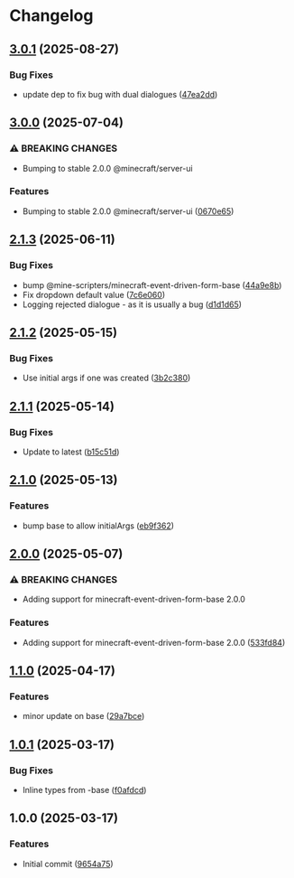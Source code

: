 # Changelog

## [3.0.1](https://github.com/mine-scripters/minecraft-event-driven-form/compare/v3.0.0...v3.0.1) (2025-08-27)


### Bug Fixes

* update dep to fix bug with dual dialogues ([47ea2dd](https://github.com/mine-scripters/minecraft-event-driven-form/commit/47ea2ddbf1a14ee9a6210c2060570a6f20c796bd))

## [3.0.0](https://github.com/mine-scripters/minecraft-event-driven-form/compare/v2.1.3...v3.0.0) (2025-07-04)


### ⚠ BREAKING CHANGES

* Bumping to stable 2.0.0 @minecraft/server-ui

### Features

* Bumping to stable 2.0.0 @minecraft/server-ui ([0670e65](https://github.com/mine-scripters/minecraft-event-driven-form/commit/0670e65182ec59df9e193b5278fb054ad32b333e))

## [2.1.3](https://github.com/mine-scripters/minecraft-event-driven-form/compare/v2.1.2...v2.1.3) (2025-06-11)


### Bug Fixes

* bump @mine-scripters/minecraft-event-driven-form-base ([44a9e8b](https://github.com/mine-scripters/minecraft-event-driven-form/commit/44a9e8b56991cc138eb16933cafddc9ea4ca4c5f))
* Fix dropdown default value ([7c6e060](https://github.com/mine-scripters/minecraft-event-driven-form/commit/7c6e060681e5668d8974576246349d2325d1d7c4))
* Logging rejected dialogue - as it is usually a bug ([d1d1d65](https://github.com/mine-scripters/minecraft-event-driven-form/commit/d1d1d65457b25f4406d408fa3523880be2fca4fb))

## [2.1.2](https://github.com/mine-scripters/minecraft-event-driven-form/compare/v2.1.1...v2.1.2) (2025-05-15)


### Bug Fixes

* Use initial args if one was created ([3b2c380](https://github.com/mine-scripters/minecraft-event-driven-form/commit/3b2c38089768a52497f349ca991d4699a23582ac))

## [2.1.1](https://github.com/mine-scripters/minecraft-event-driven-form/compare/v2.1.0...v2.1.1) (2025-05-14)


### Bug Fixes

* Update to latest ([b15c51d](https://github.com/mine-scripters/minecraft-event-driven-form/commit/b15c51da7d83de88cf98a985cc406e88c528761c))

## [2.1.0](https://github.com/mine-scripters/minecraft-event-driven-form/compare/v2.0.0...v2.1.0) (2025-05-13)


### Features

* bump base to allow initialArgs ([eb9f362](https://github.com/mine-scripters/minecraft-event-driven-form/commit/eb9f36279b29cea66f0c7bac41433d248df97814))

## [2.0.0](https://github.com/mine-scripters/minecraft-event-driven-form/compare/v1.1.0...v2.0.0) (2025-05-07)


### ⚠ BREAKING CHANGES

* Adding support for minecraft-event-driven-form-base 2.0.0

### Features

* Adding support for minecraft-event-driven-form-base 2.0.0 ([533fd84](https://github.com/mine-scripters/minecraft-event-driven-form/commit/533fd84018ad5bb0b49ac21158451fd18afeac27))

## [1.1.0](https://github.com/mine-scripters/minecraft-event-driven-form/compare/v1.0.1...v1.1.0) (2025-04-17)


### Features

* minor update on base ([29a7bce](https://github.com/mine-scripters/minecraft-event-driven-form/commit/29a7bcec75e700a600007eb3632571e32f1cae24))

## [1.0.1](https://github.com/mine-scripters/minecraft-event-driven-form/compare/v1.0.0...v1.0.1) (2025-03-17)


### Bug Fixes

* Inline types from -base ([f0afdcd](https://github.com/mine-scripters/minecraft-event-driven-form/commit/f0afdcd28fd7c75c60456cc57778365c11b085ea))

## 1.0.0 (2025-03-17)


### Features

* Initial commit ([9654a75](https://github.com/mine-scripters/minecraft-event-driven-form/commit/9654a7541fce32f341fadd0907a47c863f39fb25))
